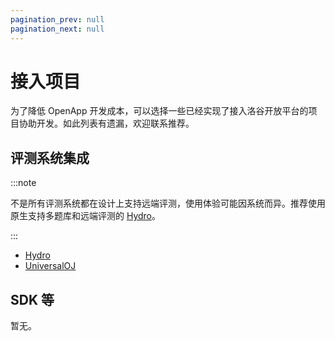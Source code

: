 ```yaml
---
pagination_prev: null
pagination_next: null
---
```


# 接入项目

为了降低 OpenApp 开发成本，可以选择一些已经实现了接入洛谷开放平台的项目协助开发。如此列表有遗漏，欢迎联系推荐。

## 评测系统集成

:::note

不是所有评测系统都在设计上支持远端评测，使用体验可能因系统而异。推荐使用原生支持多题库和远端评测的 [Hydro](hydro.md)。

:::

- [Hydro](hydro.md)
- [UniversalOJ](uoj.md)

## SDK 等

暂无。
